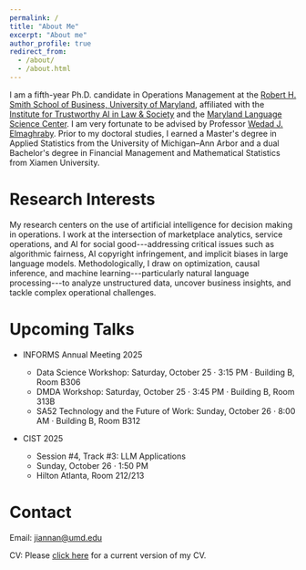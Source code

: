 ```yaml
---
permalink: /
title: "About Me"
excerpt: "About me"
author_profile: true
redirect_from: 
  - /about/
  - /about.html
---
```


I am a fifth-year Ph.D. candidate in Operations Management at the [Robert H. Smith School of Business, University of Maryland](https://www.rhsmith.umd.edu/), affiliated with the [Institute for Trustworthy AI in Law & Society](https://www.trails.umd.edu) and the [Maryland Language Science Center](https://languagescience.umd.edu). 
I am very fortunate to be advised by Professor [Wedad J. Elmaghraby](https://www.rhsmith.umd.edu/directory/wedad-j-elmaghraby). Prior to my doctoral studies, I earned a Master's degree in Applied Statistics from the University of Michigan–Ann Arbor and a dual Bachelor's degree in Financial Management and Mathematical Statistics from Xiamen University.

Research Interests
======
My research centers on the use of artificial intelligence for decision making in operations. I work at the intersection of marketplace analytics, service operations, and AI for social good---addressing critical issues such as algorithmic fairness, AI copyright infringement, and implicit biases in large language models. Methodologically, I draw on optimization, causal inference, and machine learning---particularly natural language processing---to analyze unstructured data, uncover business insights, and tackle complex operational challenges.

Upcoming Talks
======
<!-- * [Eighth AAAI/ACM Conference on AI, Ethics, and Soceity](https://www.aies-conference.com/2025/)
  - **Title:** AI Self-Preferencing in Algorithmic Hiring: Empirical Evidence and Insights
  - **Session:** Paper Session #6 Integrating AI into the Workplace
  - **Time:** 11:45 AM (Central European Summer Time), Wednesday, 10/22
  - **Location:** Auditorium, Torre Caleido (IE Tower), Paseo de la Castellana 259E, Madrid, Spain -->
* INFORMS Annual Meeting 2025 
  - Data Science Workshop: Saturday, October 25 · 3:15 PM · Building B, Room B306  
  - DMDA Workshop: Saturday, October 25 · 3:45 PM · Building B, Room 313B  
  - SA52 Technology and the Future of Work: Sunday, October 26 · 8:00 AM · Building B, Room B312  

* CIST 2025 
  - Session #4, Track #3: LLM Applications  
  - Sunday, October 26 · 1:50 PM  
  - Hilton Atlanta, Room 212/213  

<!-- Recent News
======
<!-- * June 30, 2025: One project is accepted at the 3rd Annual Business & Generative AI Conference (AI@Wharton) 2025.  -->

<!-- * May 30, 2025: Our project received a $10,000 Smith Internal Grant!

* April 24, 2025: One paper is accepted at ICAIL 2025!

* March 6, 2025: Our student chapter hosted the 3rd Smith DOIT Doctoral Consortium!

* October 16. 2024: Our student chapter received the 2024 INFORMS Student Chapter Annual Award - Cum Laude!

* March 26. 2024: Our project received the Faculty-Student Research Award (FSRA, $15,000) from the Graduate School! -->

<!-- * Mar 15. 2024: We hosted the 2nd Smith DOIT Doctoral Consortium! -->

<!-- * Oct 16. 2023: Our student chapter received the 2023 INFORMS Student Chapter Annual Award - Honorable Mention! -->

<!-- * Oct 7. 2023: One paper is accepted at EMNLP 2023! -->

<!-- * Oct 16. 2023: I presented my paper at INFORMS 2023, Phenoix, AZ.


* Sept 7. 2023: I attended 2023 Purdue Operations Symposium. 

* Sept 6. 2023: I passed my comprehensive exam!

* Aug 28. 2023: I received a Jacob K. Goldhaber Travel Grant from the Graduate School to attend INFORMS 2023.

* June 11. 2023: I attended the Behavioral Operations Management Summer Institute hosted by Harvard Business School.

* May 24. 2023: I presented my paper at POMS Conference Florida Orlando, 2023.

* April 25. 2023: Our student chapter application was approved by INFORMS!

* Feb 17. 2023: I organized 1st Smith DOIT Doctoral Consortium.

* Aug 26. 2022: I gave a poster presentation at YinzOR 2022 held by Carnegie Mellon University! -->

Contact
======
Email: [jiannan@umd.edu](mailto:jiannan@umd.edu)

CV: Please [click here](https://www.dropbox.com/scl/fi/0ut2a3c7svsgkct5bq3x2/Jiannan_CV_10_25.pdf?rlkey=3so8m7gehp2wtlpt3qyj8p70o&st=0u0ds085&dl=0) for a current version of my CV.